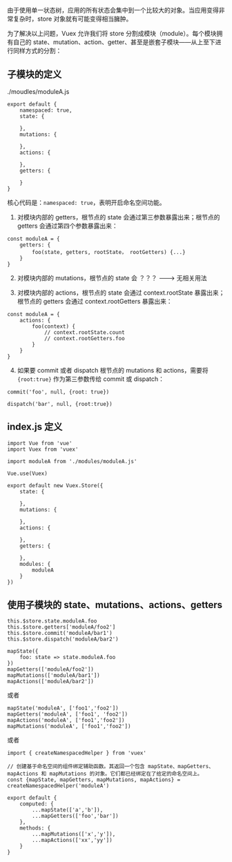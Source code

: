 由于使用单一状态树，应用的所有状态会集中到一个比较大的对象。当应用变得非常复杂时，store 对象就有可能变得相当臃肿。

为了解决以上问题，Vuex 允许我们将 store 分割成模块（module）。每个模块拥有自己的 state、mutation、action、getter、甚至是嵌套子模块——从上至下进行同样方式的分割：

## 子模块的定义

./moudles/moduleA.js

```
export default {
    namespaced: true,
    state: {

    },
    mutations: {

    },
    actions: {

    },
    getters: {

    }
}
```

核心代码是：`namespaced: true`，表明开启命名空间功能。

1. 对模块内部的 getters，根节点的 state 会通过第三参数暴露出来；根节点的 getters 会通过第四个参数暴露出来：

```
const moduleA = {
    getters: {
        foo(state, getters, rootState， rootGetters) {...}
    }
}
```

2. 对模块内部的 mutations，根节点的 state 会 ？？？ ---> 无相关用法

3. 对模块内部的 actions，根节点的 state 会通过 context.rootState 暴露出来；根节点的 getters 会通过 context.rootGetters 暴露出来：

```
const moduleA = {
    actions: {
        foo(context) {
            // context.rootState.count
            // context.rootGetters.foo
        }
    }
}
```

4. 如果要 commit 或者 dispatch 根节点的 mutations 和 actions，需要将 `{root:true}` 作为第三参数传给 commit 或 dispatch：

```
commit('foo', null, {root: true})

dispatch('bar', null, {root:true})
```

## index.js 定义

```
import Vue from 'vue'
import Vuex from 'vuex'

import moduleA from './modules/moduleA.js'

Vue.use(Vuex)

export default new Vuex.Store({
    state: {

    },
    mutations: {

    },
    actions: {

    },
    getters: {

    },
    modules: {
        moduleA
    }
})
```

## 使用子模块的 state、mutations、actions、getters

```
this.$store.state.moduleA.foo
this.$store.getters['moduleA/foo2']
this.$store.commit('moduleA/bar1')
this.$store.dispatch('moduleA/bar2')

mapState({
    foo: state => state.moduleA.foo
})
mapGetters(['moduleA/foo2'])
mapMutations(['moduleA/bar1'])
mapActions(['moduleA/bar2'])
```

或者 

```
mapState('moduleA', ['foo1','foo2'])
mapGetters('moduleA', ['foo1', 'foo2'])
mapActions('moduleA', ['foo1','foo2'])
mapMutations('moduleA', ['foo1','foo2'])
```

或者 

```
import { createNamespacedHelper } from 'vuex'

// 创建基于命名空间的组件绑定辅助函数。其返回一个包含 mapState、mapGetters、mapActions 和 mapMutations 的对象。它们都已经绑定在了给定的命名空间上。
const {mapState, mapGetters, mapMutations, mapActions} = createNamespacedHelper('moduleA')

export default {
    computed: {
        ...mapState(['a','b']),
        ...mapGetters(['foo','bar'])
    },
    methods: {
        ...mapMutations(['x','y']),
        ...mapActions(['xx','yy'])
    }
}
```
